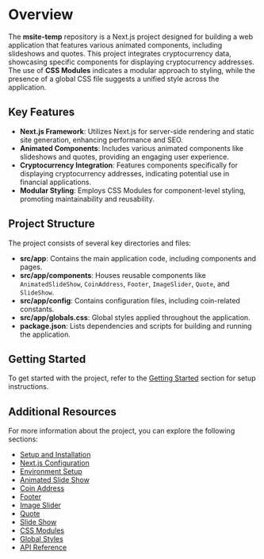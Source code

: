 # Overview

The **msite-temp** repository is a Next.js project designed for building a web application that features various animated components, including slideshows and quotes. This project integrates cryptocurrency data, showcasing specific components for displaying cryptocurrency addresses. The use of **CSS Modules** indicates a modular approach to styling, while the presence of a global CSS file suggests a unified style across the application.

## Key Features
- **Next.js Framework**: Utilizes Next.js for server-side rendering and static site generation, enhancing performance and SEO.
- **Animated Components**: Includes various animated components like slideshows and quotes, providing an engaging user experience.
- **Cryptocurrency Integration**: Features components specifically for displaying cryptocurrency addresses, indicating potential use in financial applications.
- **Modular Styling**: Employs CSS Modules for component-level styling, promoting maintainability and reusability.

## Project Structure
The project consists of several key directories and files:
- **src/app**: Contains the main application code, including components and pages.
- **src/app/components**: Houses reusable components like `AnimatedSlideShow`, `CoinAddress`, `Footer`, `ImageSlider`, `Quote`, and `SlideShow`.
- **src/app/config**: Contains configuration files, including coin-related constants.
- **src/app/globals.css**: Global styles applied throughout the application.
- **package.json**: Lists dependencies and scripts for building and running the application.

## Getting Started
To get started with the project, refer to the [Getting Started](getting-started) section for setup instructions.

## Additional Resources
For more information about the project, you can explore the following sections:
- [Setup and Installation](setup-and-installation)
- [Next.js Configuration](next-js-configuration)
- [Environment Setup](environment-setup)
- [Animated Slide Show](animated-slide-show)
- [Coin Address](coin-address)
- [Footer](footer)
- [Image Slider](image-slider)
- [Quote](quote)
- [Slide Show](slide-show)
- [CSS Modules](css-modules)
- [Global Styles](global-styles)
- [API Reference](api-reference)
